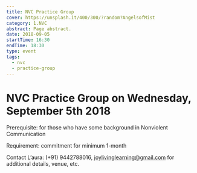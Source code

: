 ```yaml
---
title: NVC Practice Group
cover: https://unsplash.it/400/300/?random?AngelsofMist
category: 1.NVC
abstract: Page abstract.
date: 2018-09-05
startTime: 16:30
endTime: 18:30
type: event
tags:
  - nvc
  - practice-group
---
```


# NVC Practice Group on Wednesday, September 5th 2018

Prerequisite: for those who have some background in Nonviolent Communication

Requirement: commitment for minimum 1-month

Contact L’aura: (+91) 9442788016, joylivinglearning@gmail.com for additional details, venue, etc.

